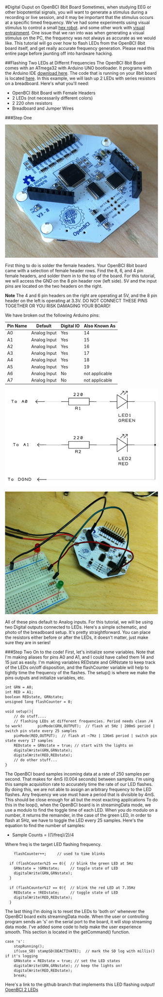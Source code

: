 #Digital Ouput on OpenBCI 8bit Board
Sometimes, when studying EEG or other biopotential signals, you will want to generate a stimulus during a recording or live session, and it may be important that the stimulus occurs at a specific timed frequency. We've had some experiments using visual stimulus to control a small [hex robot](http://eeghacker.blogspot.com/2014/06/controlling-hex-bug-with-my-brain-waves.html). and some other work with [visual entrainment](http://eeghacker.blogspot.com/2014/05/visual-entrainment-blinking-screen.html). One issue that we ran into was when generating a visual stimulus on the PC, the frequency was not always as accurate as we would like. This tutorial will go over how to flash LEDs from the OpenBCI 8bit board itself, and get really accurate frequency generation. Please read this entire page before jaunting off into hardware hacking.

##Flashing Two LEDs at Differnt Frequencies
The OpenBCI 8bit Board comes with an ATmega32 with Arduino UNO bootloader. It programs with the Arduino IDE [download here](http://arduino.cc/en/Main/Software). The code that is running on your 8bit board is located [here](https://github.com/OpenBCI/OpenBCI_8bit). In this example, we will lash up 2 LEDs with series resistors on a breadboard. Here's what you'll need: 

* OpenBCI 8bit Board with Female Headers
* 2 LEDs (not necessarily different colors)
* 2 220 ohm resistors
* Breadboard and Jumper Wires

###Step One

![8bit Board with Headers](../assets/images/8bit_w_Headers.jpg)

First thing to do is solder the female headers. Your OpenBCI 8bit board came with a selection of female header rows. Find the 8, 6, and 4 pin female headers, and solder them in to the top of the board. For this tutorial, we will access the GND on the 8 pin header row (left side). 5V and the input pins are located on the two headers on the right.

**Note** The 4 and 6 pin headers on the right are operating at 5V, and the 8 pin header on the left is operating at 3.3V. DO NOT CONNECT THESE PINS TOGETHER OR YOU RISK DAMAGING YOUR BOARD! 

We have broken out the following Arduino pins:


| Pin Name | Default | Digital IO | Also Known As |
| ------- | ----- | ----- | ---- |
| A0 | Analog Input  | Yes | 14 |
| A1 | Analog Input  | Yes | 15 |
| A2 | Analog Input  | Yes | 16 |
| A3 | Analog Input  | Yes | 17 |
| A4 | Analog Input  | Yes | 18 |
| A5 | Analog Input  | Yes | 19 |
| A6 | Analog Input  | No | not applicable |
| A7 | Analog Input  | No | not applicable |

![2 LEDs Schematic](../assets/images/2_LEDs_Schm.jpg)

![2 LEDs on a Breadboard](../assets/images/8bit_2_LEDs.jpg)


All of these pins default to Analog inputs. For this tutorial, we will be using two Digital outputs connected to LEDs. Here's a simple schematic, and photo of the breadboard setup. It's pretty straightforward. You can place the resistors either before or after the LEDs, it doesn't matter, just make sure they are in series!

###Step Two
On to the code! First, let's initialize some variables. Note that I'm making aliases for pins A0 and A1, and I could have called them 14 and 15 just as easily. I'm making variables REDstate and GRNstate to keep track of the LEDs on/off disposition, and the flashCounter variable will help to tightly time the frequency of the flashes. The setup() is where we make the pins outputs and initialize variables, etc. 

	int GRN = A0;
	int RED = A1;
	boolean REDstate, GRNstate;
	unsigned long flashCounter = 0;
	
	void setup(){
		// do stuff....
		// flashing LEDs at different frequencies. Period needs clean /4 to work!		pinMode(GRN,OUTPUT);  // flash at 5Hz | 200mS period | switch pin state every 25 samples
		pinMode(RED,OUTPUT);  // flash at ~7Hz | 136mS period | switch pin state every 17 samples
		REDstate = GRNstate = true; // start with the lights on
		digitalWrite(GRN,GRNstate);
		digitalWrite(RED,REDstate);
		// do other stuff...
	}
		
The OpenBCI board samples incoming data at a rate of 250 samples per second. That makes for 4mS (0.004 seconds) between samples. I'm using this sample acquisition rate to accurately time the rate of our LED flashes. By doing this, we are not able to assign an arbitrary frequency to the LED flashes. Any frequency we use must have a period that is divisible by 4mS. This should be close enough for all but the most exacting applications To do this in the loop(), when the OpenBCI board is in streamingData mode, we use a modulo to find the toggle time of each LED. When you do modulo on a number, it returns the remainder, in the case of the green LED, in order to flash at 5Hz, we have to toggle the LED every 25 samples. Here's the equation to find the number of samples:


* Sample Counts = ((1/freq)/2)/4

Where freq is the target LED flashing frequency.



		flashCounter++;     // used to time blinks
      
      if (flashCounter%25 == 0){  // blink the green LED at 5Hz
        GRNstate = !GRNstate;     // toggle state of LED
        digitalWrite(GRN,GRNstate);
      }
      
      if (flashCounter%17 == 0){  // blink the red LED at 7.35Hz
        REDstate = !REDstate;     // toggle state of LED
        digitalWrite(RED,REDstate);
      }
      

The last thing I'm doing is to reset the LEDs to 'both on' whenever the OpenBCI board exits streamingData mode. When the user or controlling program sends an 's' on the serial port to the board, it will stop streaming data mode. I've added some code to help make the user experience smooth. This section is located in the getCommand() function.

	case 's':
        stopRunning();
        if(use_SD) stampSD(DEACTIVATE);  // mark the SD log with millis() if it's logging
        GRNstate = REDstate = true; // set the LED states
        digitalWrite(GRN,GRNstate); // keep the lights on!
        digitalWrite(RED,REDstate);
        break;

Here's a link to the github branch that implements this LED flashing output!
[OpenBCI 2 LEDs](https://github.com/OpenBCI/OpenBCI_8bit/tree/OpenBCI_8bit_2LEDs)

